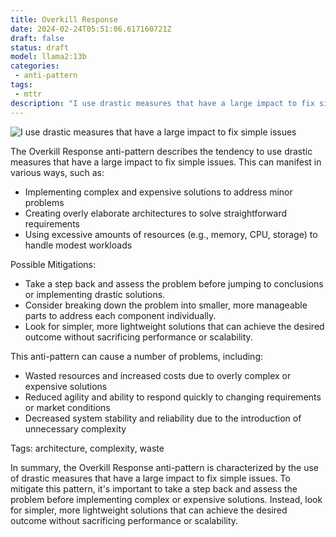 ```yaml
---
title: Overkill Response
date: 2024-02-24T05:51:06.617160721Z
draft: false
status: draft
model: llama2:13b
categories: 
 - anti-pattern
tags: 
 - mttr
description: "I use drastic measures that have a large impact to fix simple issues."
---
```


![I use drastic measures that have a large impact to fix simple issues](/images/overkill-response.webp)

The Overkill Response anti-pattern describes the tendency to use drastic measures that have a large impact to fix simple issues. This can manifest in various ways, such as:

* Implementing complex and expensive solutions to address minor problems
* Creating overly elaborate architectures to solve straightforward requirements
* Using excessive amounts of resources (e.g., memory, CPU, storage) to handle modest workloads

Possible Mitigations:

* Take a step back and assess the problem before jumping to conclusions or implementing drastic solutions.
* Consider breaking down the problem into smaller, more manageable parts to address each component individually.
* Look for simpler, more lightweight solutions that can achieve the desired outcome without sacrificing performance or scalability.

This anti-pattern can cause a number of problems, including:

* Wasted resources and increased costs due to overly complex or expensive solutions
* Reduced agility and ability to respond quickly to changing requirements or market conditions
* Decreased system stability and reliability due to the introduction of unnecessary complexity

Tags: architecture, complexity, waste

In summary, the Overkill Response anti-pattern is characterized by the use of drastic measures that have a large impact to fix simple issues. To mitigate this pattern, it's important to take a step back and assess the problem before implementing complex or expensive solutions. Instead, look for simpler, more lightweight solutions that can achieve the desired outcome without sacrificing performance or scalability.